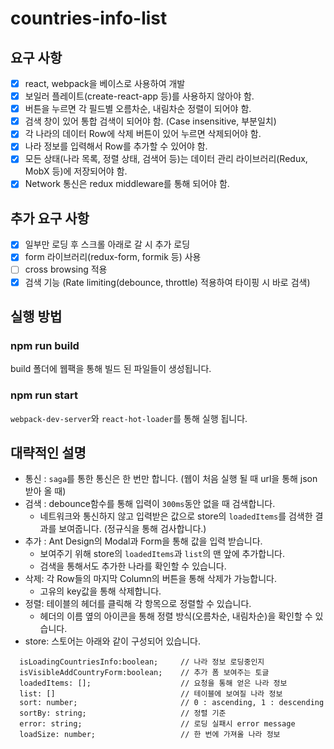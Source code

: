 # countries-info-list


## 요구 사항
- [x] react, webpack을 베이스로 사용하여 개발
- [x] 보일러 플레이트(create-react-app 등)를 사용하지 않아야 함.
- [x] 버튼을 누르면 각 필드별 오름차순, 내림차순 정렬이 되어야 함.
- [x] 검색 창이 있어 통합 검색이 되어야 함. (Case insensitive, 부분일치)
- [x] 각 나라의 데이터 Row에 삭제 버튼이 있어 누르면 삭제되어야 함.
- [x] 나라 정보를 입력해서 Row를 추가할 수 있어야 함.
- [x] 모든 상태(나라 목록, 정렬 상태, 검색어 등)는 데이터 관리 라이브러리(Redux, MobX 등)에 저장되어야 함.
- [x] Network 통신은 redux middleware를 통해 되어야 함.

## 추가 요구 사항
- [x] 일부만 로딩 후 스크롤 아래로 갈 시 추가 로딩
- [x] form 라이브러리(redux-form, formik 등) 사용
- [ ] cross browsing 적용
- [x] 검색 기능 (Rate limiting(debounce, throttle) 적용하여 타이핑 시 바로 검색)

## 실행 방법

### npm run build

build 폴더에 웹팩을 통해 빌드 된 파일들이 생성됩니다.

### npm run start

`webpack-dev-server`와 `react-hot-loader`를 통해 실행 됩니다.

## 대략적인 설명

- 통신 : `saga`를 통한 통신은 한 번만 합니다. (웹이 처음 실행 될 때 url을 통해 json받아 올 때)
- 검색 : debounce함수를 통해 입력이 `300ms`동안 없을 때 검색합니다.
  - 네트워크와 통신하지 않고 입력받은 값으로 store의 `loadedItems`를 검색한 결과를 보여줍니다. (정규식을 통해 검사합니다.)
- 추가 : Ant Design의 Modal과 Form을 통해 값을 입력 받습니다.
  - 보여주기 위해 store의 `loadedItems`과 `list`의 맨 앞에 추가합니다.
  - 검색을 통해서도 추가한 나라를 확인할 수 있습니다.
- 삭제: 각 Row들의 마지막 Column의 버튼을 통해 삭제가 가능합니다.
  - 고유의 key값을 통해 삭제합니다.
- 정렬: 테이블의 헤더를 클릭해 각 항목으로 정렬할 수 있습니다.
  - 헤더의 이름 옆의 아이콘을 통해 정렬 방식(오름차순, 내림차순)을 확인할 수 있습니다.
- store: 스토어는 아래와 같이 구성되어 있습니다.
```
  isLoadingCountriesInfo:boolean;     // 나라 정보 로딩중인지 
  isVisibleAddCountryForm:boolean;    // 추가 폼 보여주는 토글
  loadedItems: [];                    // 요청을 통해 얻은 나라 정보
  list: []                            // 테이블에 보여질 나라 정보
  sort: number;                       // 0 : ascending, 1 : descending 
  sortBy: string;                     // 정렬 기준
  error: string;                      // 로딩 실패시 error message
  loadSize: number;                   // 한 번에 가져올 나라 정보 
```